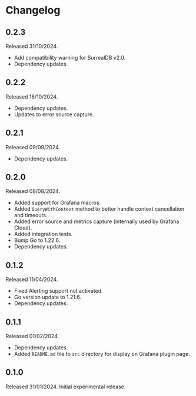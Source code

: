 # Changelog

## 0.2.3

Released 31/10/2024.

- Add compatibility warning for SurrealDB v2.0. 
- Dependency updates.

## 0.2.2

Released 16/10/2024.

- Dependency updates.
- Updates to error source capture.

## 0.2.1

Released 09/09/2024.

- Dependency updates.

## 0.2.0

Released 08/08/2024.

- Added support for Grafana macros.
- Added `QueryWithContext` method to better handle context cancellation and timeouts.
- Added error source and metrics capture (internally used by Grafana Cloud).
- Added integration tests.
- Bump Go to 1.22.6.
- Dependency updates.

## 0.1.2

Released 11/04/2024.

- Fixed Alerting support not activated.
- Go version update to 1.21.6.
- Dependency updates.

## 0.1.1

Released 01/02/2024.

- Dependency updates.
- Added `README.md` file to `src` directory for display on Grafana plugin page.

## 0.1.0

Released 31/01/2024. Initial experimental release.
